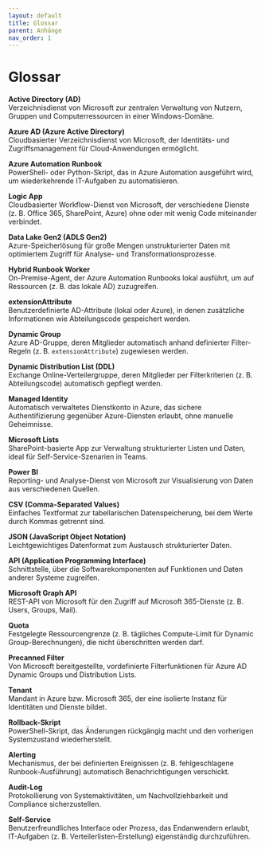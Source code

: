```yaml
---
layout: default
title: Glossar
parent: Anhänge
nav_order: 1
---
```


# Glossar

**Active Directory (AD)**  
Verzeichnisdienst von Microsoft zur zentralen Verwaltung von Nutzern, Gruppen und Computerressourcen in einer Windows-Domäne.

**Azure AD (Azure Active Directory)**  
Cloudbasierter Verzeichnisdienst von Microsoft, der Identitäts- und Zugriffsmanagement für Cloud-Anwendungen ermöglicht.

**Azure Automation Runbook**  
PowerShell- oder Python-Skript, das in Azure Automation ausgeführt wird, um wiederkehrende IT-Aufgaben zu automatisieren.

**Logic App**  
Cloudbasierter Workflow-Dienst von Microsoft, der verschiedene Dienste (z. B. Office 365, SharePoint, Azure) ohne oder mit wenig Code miteinander verbindet.

**Data Lake Gen2 (ADLS Gen2)**  
Azure-Speicherlösung für große Mengen unstrukturierter Daten mit optimiertem Zugriff für Analyse- und Transformationsprozesse.

**Hybrid Runbook Worker**  
On-Premise-Agent, der Azure Automation Runbooks lokal ausführt, um auf Ressourcen (z. B. das lokale AD) zuzugreifen.

**extensionAttribute**  
Benutzerdefinierte AD-Attribute (lokal oder Azure), in denen zusätzliche Informationen wie Abteilungscode gespeichert werden.

**Dynamic Group**  
Azure AD-Gruppe, deren Mitglieder automatisch anhand definierter Filter-Regeln (z. B. `extensionAttribute`) zugewiesen werden.

**Dynamic Distribution List (DDL)**  
Exchange Online-Verteilergruppe, deren Mitglieder per Filterkriterien (z. B. Abteilungscode) automatisch gepflegt werden.

**Managed Identity**  
Automatisch verwaltetes Dienstkonto in Azure, das sichere Authentifizierung gegenüber Azure-Diensten erlaubt, ohne manuelle Geheimnisse.

**Microsoft Lists**  
SharePoint-basierte App zur Verwaltung strukturierter Listen und Daten, ideal für Self-Service-Szenarien in Teams.

**Power BI**  
Reporting- und Analyse-Dienst von Microsoft zur Visualisierung von Daten aus verschiedenen Quellen.

**CSV (Comma-Separated Values)**  
Einfaches Textformat zur tabellarischen Datenspeicherung, bei dem Werte durch Kommas getrennt sind.

**JSON (JavaScript Object Notation)**  
Leichtgewichtiges Datenformat zum Austausch strukturierter Daten.

**API (Application Programming Interface)**  
Schnittstelle, über die Softwarekomponenten auf Funktionen und Daten anderer Systeme zugreifen.

**Microsoft Graph API**  
REST-API von Microsoft für den Zugriff auf Microsoft 365-Dienste (z. B. Users, Groups, Mail).

**Quota**  
Festgelegte Ressourcengrenze (z. B. tägliches Compute-Limit für Dynamic Group-Berechnungen), die nicht überschritten werden darf.

**Precanned Filter**  
Von Microsoft bereitgestellte, vordefinierte Filterfunktionen für Azure AD Dynamic Groups und Distribution Lists.

**Tenant**  
Mandant in Azure bzw. Microsoft 365, der eine isolierte Instanz für Identitäten und Dienste bildet.

**Rollback-Skript**  
PowerShell-Skript, das Änderungen rückgängig macht und den vorherigen Systemzustand wiederherstellt.

**Alerting**  
Mechanismus, der bei definierten Ereignissen (z. B. fehlgeschlagene Runbook-Ausführung) automatisch Benachrichtigungen verschickt.

**Audit-Log**  
Protokollierung von Systemaktivitäten, um Nachvollziehbarkeit und Compliance sicherzustellen.

**Self-Service**  
Benutzerfreundliches Interface oder Prozess, das Endanwendern erlaubt, IT-Aufgaben (z. B. Verteilerlisten-Erstellung) eigenständig durchzuführen.